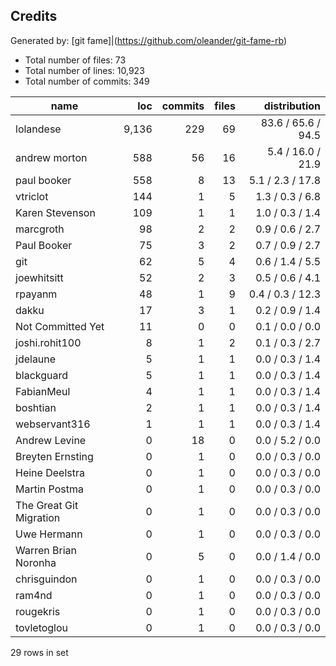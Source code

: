 ## Credits

Generated by: [git fame]|(https://github.com/oleander/git-fame-rb)

- Total number of files: 73
- Total number of lines: 10,923
- Total number of commits: 349

| name                    | loc   | commits | files | distribution       |
| ----------------------- | -----:| -------:| -----:| ------------------:|
| lolandese               | 9,136 | 229     | 69    | 83.6 / 65.6 / 94.5 |
| andrew morton           | 588   | 56      | 16    | 5.4 / 16.0 / 21.9  |
| paul booker             | 558   | 8       | 13    | 5.1 / 2.3 / 17.8   |
| vtriclot                | 144   | 1       | 5     | 1.3 / 0.3 / 6.8    |
| Karen Stevenson         | 109   | 1       | 1     | 1.0 / 0.3 / 1.4    |
| marcgroth               | 98    | 2       | 2     | 0.9 / 0.6 / 2.7    |
| Paul Booker             | 75    | 3       | 2     | 0.7 / 0.9 / 2.7    |
| git                     | 62    | 5       | 4     | 0.6 / 1.4 / 5.5    |
| joewhitsitt             | 52    | 2       | 3     | 0.5 / 0.6 / 4.1    |
| rpayanm                 | 48    | 1       | 9     | 0.4 / 0.3 / 12.3   |
| dakku                   | 17    | 3       | 1     | 0.2 / 0.9 / 1.4    |
| Not Committed Yet       | 11    | 0       | 0     | 0.1 / 0.0 / 0.0    |
| joshi.rohit100          | 8     | 1       | 2     | 0.1 / 0.3 / 2.7    |
| jdelaune                | 5     | 1       | 1     | 0.0 / 0.3 / 1.4    |
| blackguard              | 5     | 1       | 1     | 0.0 / 0.3 / 1.4    |
| FabianMeul              | 4     | 1       | 1     | 0.0 / 0.3 / 1.4    |
| boshtian                | 2     | 1       | 1     | 0.0 / 0.3 / 1.4    |
| webservant316           | 1     | 1       | 1     | 0.0 / 0.3 / 1.4    |
| Andrew Levine           | 0     | 18      | 0     | 0.0 / 5.2 / 0.0    |
| Breyten Ernsting        | 0     | 1       | 0     | 0.0 / 0.3 / 0.0    |
| Heine Deelstra          | 0     | 1       | 0     | 0.0 / 0.3 / 0.0    |
| Martin Postma           | 0     | 1       | 0     | 0.0 / 0.3 / 0.0    |
| The Great Git Migration | 0     | 1       | 0     | 0.0 / 0.3 / 0.0    |
| Uwe Hermann             | 0     | 1       | 0     | 0.0 / 0.3 / 0.0    |
| Warren Brian Noronha    | 0     | 5       | 0     | 0.0 / 1.4 / 0.0    |
| chrisguindon            | 0     | 1       | 0     | 0.0 / 0.3 / 0.0    |
| ram4nd                  | 0     | 1       | 0     | 0.0 / 0.3 / 0.0    |
| rougekris               | 0     | 1       | 0     | 0.0 / 0.3 / 0.0    |
| tovletoglou             | 0     | 1       | 0     | 0.0 / 0.3 / 0.0    |

29 rows in set

